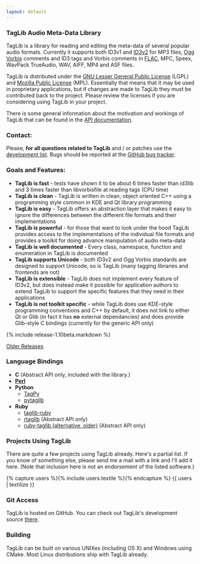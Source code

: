 ```yaml
---
layout: default
---
```

### TagLib Audio Meta-Data Library

TagLib is a library for reading and editing the meta-data of several
popular audio formats. Currently it supports both ID3v1 and [ID3v2][]
for MP3 files, [Ogg Vorbis][] comments and ID3 tags and Vorbis comments
in [FLAC][], MPC, Speex, WavPack TrueAudio, WAV, AIFF, MP4 and ASF
files.

TagLib is distributed under the [GNU Lesser General Public License][]
(LGPL) and [Mozilla Public License][] (MPL). Essentially that means that
it may be used in proprietary applications, but if changes are made to
TagLib they must be contributed back to the project. Please review the
licenses if you are considering using TagLib in your project.

There is some general information about the motivation and workings of
TagLib that can be found in the [API documentation][].

### Contact:

Please, **for all questions related to TagLib** and / or patches use the
[development list][]. Bugs should be reported at the [GitHub bug tracker][].

### Goals and Features:

-   **TagLib is fast** - tests have shown it to be about 6 times faster
    than id3lib and 3 times faster than libvorbisfile at reading tags
    (CPU time)
-   **TagLib is clean** - TagLib is written in clean, object oriented
    C++ using a programming style common in KDE and Qt library
    programming
-   **TagLib is easy** - TagLib offers an abstraction layer that makes
    it easy to ignore the differences between the different file formats
    and their implementations
-   **TagLib is powerful** - for those that want to look under the hood
    TagLib provides access to the implementations of the individual file
    formats and provides a toolkit for doing advance manipulation of
    audio meta-data
-   **TagLib is well documented** - Every class, namespace, function and
    enumeration in TagLib is documented
-   **TagLib supports Unicode** - both ID3v2 and Ogg Vorbis standards
    are designed to support Unicode, so is TagLib (many tagging
    libraries and frontends are not)
-   **TagLib is extensible** - TagLib does not implement every feature
    of ID3v2, but does instead make it possible for application authors
    to extend TagLib to support the specific features that they need in
    their applications
-   **TagLib is not toolkit specific** - while TagLib does use KDE-style
    programming conventions and C++ by default, it does not link to
    either Qt or Glib (in fact it has **no** external dependancies) and
    does provide Glib-style C bindings (currently for the generic API
    only)

{% include release-1.10beta.markdown %}

[Older Releases](older.html)

### Language Bindings

-   **C** (Abstract API only, included with the library.)
-   **[Perl][]**
-   **Python**
    -   [TagPy][]
    -   [pytaglib][]
-   **Ruby**
    -   [taglib-ruby][]
    -   [rtaglib][] (Abstract API only)
    -   [ruby-taglib (alternative, older)][] (Abstract API only)

### Projects Using TagLib

There are quite a few projects using TagLib already. Here's a partial
list. If you know of something else, please send me a mail with a link
and I'll add it here. (Note that inclusion here is not an endorsement of
the listed software.)

{% capture users %}{% include users.textile %}{% endcapture %} {{ users | textilize }}

### Git Access

TagLib is hosted on GitHub. You can check out TagLib's development
source [there](https://github.com/taglib/taglib).

### Building

TagLib can be built on various UNIXes (including OS X) and Windows using
CMake. Most Linux distributions ship with TagLib already.

  [ID3v2]: http://www.id3.org 
  [Ogg Vorbis]: http://www.xiph.org/ogg/vorbis/
  [FLAC]: http://flac.sourceforge.net/
  [GNU Lesser General Public License]: http://www.gnu.org/licenses/lgpl.html
  [Mozilla Public License]: http://www.mozilla.org/MPL/MPL-1.1.html
  [API documentation]: http://developer.kde.org/~wheeler/taglib/api/
  [development list]: https://mail.kde.org/mailman/listinfo/taglib-devel
  [Perl]: http://search.cpan.org/~gleach/Audio-TagLib/
  [TagPy]: http://news.tiker.net/software/tagpy
  [pytaglib]: https://github.com/supermihi/pytaglib
  [taglib-ruby]: http://robinst.github.io/taglib-ruby/
  [rtaglib]: https://rubygems.org/gems/rtaglib
  [ruby-taglib (alternative, older)]: http://www.hakubi.us/ruby-taglib/
  [GitHub bug tracker]: https://github.com/taglib/taglib/issues

